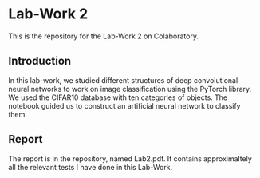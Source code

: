 # Lab-Work 2

This is the repository for the Lab-Work 2 on Colaboratory.

## Introduction
In this lab-work, we studied different structures of deep convolutional neural networks to work on image classification using the PyTorch library.
We used the CIFAR10 database with ten categories of objects.
The notebook guided us to construct an artificial neural network to classify them.

## Report
The report is in the repository, named Lab2.pdf. It contains approximaltely all the relevant tests I have done in this Lab-Work.
